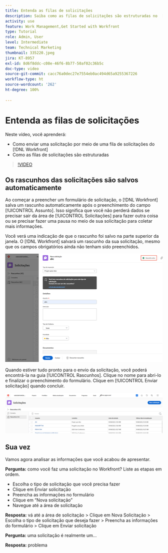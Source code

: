```yaml
---
title: Entenda as filas de solicitações
description: Saiba como as filas de solicitações são estruturadas no  [!DNL  Workfront]  e como enviar uma solicitação.
activity: use
feature: Work Management,Get Started with Workfront
type: Tutorial
role: Admin, User
level: Intermediate
team: Technical Marketing
thumbnail: 335220.jpeg
jira: KT-8957
exl-id: 8d6f8ddc-c08e-46f6-8b77-50af02c36b5c
doc-type: video
source-git-commit: cacc76a0dec27e7554eb0ac494d65a9255367226
workflow-type: ht
source-wordcount: '262'
ht-degree: 100%

---
```


# Entenda as filas de solicitações

Neste vídeo, você aprenderá:

* Como enviar uma solicitação por meio de uma fila de solicitações do [!DNL  Workfront]
* Como as filas de solicitações são estruturadas

>[!VIDEO](https://video.tv.adobe.com/v/335220/?quality=12&learn=on)

## Os rascunhos das solicitações são salvos automaticamente

Ao começar a preencher um formulário de solicitação, o [!DNL Workfront] salva um rascunho automaticamente após o preenchimento do campo [!UICONTROL Assunto]. Isso significa que você não perderá dados se precisar sair da área de [!UICONTROL Solicitações] para fazer outra coisa ou se precisar fazer uma pausa no meio de sua solicitação para coletar mais informações.

Você verá uma indicação de que o rascunho foi salvo na parte superior da janela. O [!DNL Workfront] salvará um rascunho da sua solicitação, mesmo que os campos obrigatórios ainda não tenham sido preenchidos.

![imagem de criação de um rascunho de solicitação](assets/queue-mgt-make-a-request-draft-1.png)

Quando estiver tudo pronto para o envio da solicitação, você poderá encontrá-la na guia [!UICONTROL Rascunhos]. Clique no nome para abri-lo e finalizar o preenchimento do formulário. Clique em [!UICONTROL Enviar solicitação] quando concluir.

![imagem de recuperação de um rascunho de solicitação](assets/queue-mgt-make-a-request-draft-2.png)

## Sua vez

Vamos agora analisar as informações que você acabou de apresentar.

**Pergunta:** como você faz uma solicitação no Workfront? Liste as etapas em ordem.

* Escolha o tipo de solicitação que você precisa fazer
* Clique em Enviar solicitação
* Preencha as informações no formulário
* Clique em “Nova solicitação”
* Navegue até a área de solicitação


**Resposta:** vá até a área de solicitação > Clique em Nova Solicitação > Escolha o tipo de solicitação que deseja fazer > Preencha as informações do formulário > Clique em Enviar solicitação

**Pergunta:** uma solicitação é realmente um...

**Resposta:** problema

<!---
You can also access request drafts from the [!UICONTROL Select a Request Type] menu at the top of the window. Select an option from the [!UICONTROL Recent Drafts] section, or start a new request by picking a queue from the [!UICONTROL New Requests] section. Fill everything out like normal, then submit the request.

<!---
image
--->

<!---
Let's take a minute to review the information you were just presented.

How do you make a request in Workfront? List the steps in order.
Choose the request type you need to make
Click Submit request
Fill out the information on the form
Click "New Request"
Navigate to the request area

Answer: Navigate to the request area>Click New Request>Choose the request type you need to make>Fill out the information on the form>Click Submit request

A request is really an......

Answer: Issue
--->
